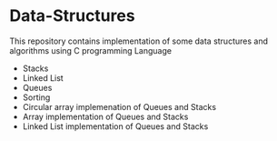 # Data-Structures
This repository contains implementation of some data structures and algorithms using C programming Language 
- Stacks <br>
- Linked List<br>
- Queues<br>
- Sorting<br>
- Circular array implemenation of Queues and Stacks<br>
- Array implementation of Queues and Stacks<br>
- Linked List implementation of Queues and Stacks<br>

